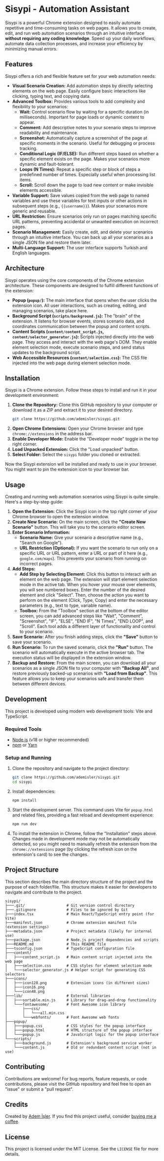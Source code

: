 # Sisypi - Automation Assistant

Sisypi is a powerful Chrome extension designed to easily automate repetitive and time-consuming tasks on web pages. It allows you to create, edit, and run web automation scenarios through an intuitive interface **without requiring any coding knowledge**. Speed up your daily workflows, automate data collection processes, and increase your efficiency by minimizing manual errors.

## Features

Sisypi offers a rich and flexible feature set for your web automation needs:

*   **Visual Scenario Creation:** Add automation steps by directly selecting elements on the web page. Easily configure basic interactions like clicking, typing text, and copying data.
*   **Advanced Toolbox:** Provides various tools to add complexity and flexibility to your scenarios:
    *   **Wait:** Control scenario flow by waiting for a specific duration (in milliseconds). Important for page loads or dynamic content to appear.
    *   **Comment:** Add descriptive notes to your scenario steps to improve readability and maintenance.
    *   **Screenshot:** Automatically capture a screenshot of the page at specific moments in the scenario. Useful for debugging or process tracking.
    *   **Conditional Logic (IF/ELSE):** Run different steps based on whether a specific element exists on the page. Makes your scenarios more dynamic and fault-tolerant.
    *   **Loops (N Times):** Repeat a specific step or block of steps a predefined number of times. Especially useful when processing list items.
    *   **Scroll:** Scroll down the page to load new content or make invisible elements accessible.
*   **Variable Support:** Save values copied from the web page to named variables and use these variables for text inputs or other actions in subsequent steps (e.g., `{{username}}`). Makes your scenarios more generic and reusable.
*   **URL Restriction:** Ensure scenarios only run on pages matching specific URL patterns, preventing accidental or unwanted execution on incorrect pages.
*   **Scenario Management:** Easily create, edit, and delete your scenarios through an intuitive interface. You can back up all your scenarios as a single JSON file and restore them later.
*   **Multi-Language Support:** The user interface supports Turkish and English languages.

## Architecture

Sisypi operates using the core components of the Chrome extension architecture. These components are designed to fulfill different functions of the extension:

*   **Popup (`popup/`):** The main interface that opens when the user clicks the extension icon. All user interactions, such as creating, editing, and managing scenarios, take place here.
*   **Background Script (`scripts/background.js`):** The "brain" of the extension. It listens for browser events, stores scenario data, and coordinates communication between the popup and content scripts.
*   **Content Scripts (`content/content_script.js`, `content/selector_generator.js`):** Scripts injected directly into the web page. They access and interact with the web page's DOM. They enable element selection mode, execute scenario steps, and send status updates to the background script.
*   **Web Accessible Resources (`content/selection.css`):** The CSS file injected into the web page during element selection mode.

## Installation

Sisypi is a Chrome extension. Follow these steps to install and run it in your development environment:

1.  **Clone the Repository:** Clone this GitHub repository to your computer or download it as a ZIP and extract it to your desired directory.
    ```bash
    git clone https://github.com/ademisler/sisypi.git
    ```
2.  **Open Chrome Extensions:** Open your Chrome browser and type `chrome://extensions` in the address bar.
3.  **Enable Developer Mode:** Enable the "Developer mode" toggle in the top right corner.
4.  **Load Unpacked Extension:** Click the "Load unpacked" button.
5.  **Select Folder:** Select the `sisypi` folder you cloned or extracted.

Now the Sisypi extension will be installed and ready to use in your browser. You might want to pin the extension icon to your browser bar.

## Usage

Creating and running web automation scenarios using Sisypi is quite simple. Here's a step-by-step guide:

1.  **Open the Extension:** Click the Sisypi icon in the top right corner of your Chrome browser to open the extension window.
2.  **Create New Scenario:** On the main screen, click the **"Create New Scenario"** button. This will take you to the scenario editor screen.
3.  **Enter Scenario Information:**
    *   **Scenario Name:** Give your scenario a descriptive name (e.g., "Search on Google").
    *   **URL Restriction (Optional):** If you want the scenario to run only on a specific URL or URL pattern, enter a URL or part of it here (e.g., `google.com/maps`). This prevents your scenario from running on incorrect pages.
4.  **Add Steps:**
    *   **Add Step by Selecting Element:** Click this button to interact with an element on the web page. The extension will start element selection mode in the active tab. When you hover your mouse over elements, you will see numbered boxes. Enter the number of the desired element and click "Select". Then, choose the action you want to perform on the element (Click, Type, Copy) and enter the necessary parameters (e.g., text to type, variable name).
    *   **Toolbox:** From the "Toolbox" section at the bottom of the editor screen, you can add advanced steps like "Wait", "Comment", "Screenshot", "IF", "ELSE", "END IF", "N Times", "END LOOP", and "Scroll". Each tool adds a different layer of functionality and control to your scenario.
5.  **Save Scenario:** After you finish adding steps, click the **"Save"** button to save your scenario.
6.  **Run Scenario:** To run the saved scenario, click the **"Run"** button. The scenario will automatically execute in the active browser tab. The execution status will be displayed in the extension window.
7.  **Backup and Restore:** From the main screen, you can download all your scenarios as a single JSON file to your computer with **"Backup All"**, and restore previously backed-up scenarios with **"Load from Backup"**. This feature allows you to keep your scenarios safe and transfer them between different devices.

## Development

This project is developed using modern web development tools: Vite and TypeScript.

### Required Tools

*   [Node.js](https://nodejs.org/) (v18 or higher recommended)
*   [npm](https://www.npmjs.com/) or [Yarn](https://yarnpkg.com/)

### Setup and Running

1.  Clone the repository and navigate to the project directory:
    ```bash
    git clone https://github.com/ademisler/sisypi.git
    cd sisypi
    ```
2.  Install dependencies:
    ```bash
    npm install
    ```
3.  Start the development server. This command uses Vite for `popup.html` and related files, providing a fast reload and development experience:
    ```bash
    npm run dev
    ```
4.  To install the extension in Chrome, follow the "Installation" steps above. Changes made in development mode may not be automatically detected, so you might need to manually refresh the extension from the `chrome://extensions` page (by clicking the refresh icon on the extension's card) to see the changes.

## Project Structure

This section describes the main directory structure of the project and the purpose of each folder/file. This structure makes it easier for developers to navigate and contribute to the project.

```
sisypi/
├───.git/                   # Git version control directory
├───.gitignore              # Files to be ignored by Git
├───index.tsx               # Main React/TypeScript entry point (for Vite)
├───manifest.json           # Chrome extension manifest file (extension settings)
├───metadata.json           # Project metadata (likely for internal use)
├───package.json            # Node.js project dependencies and scripts
├───README.md               # This README file
├───tsconfig.json           # TypeScript configuration file
├───content/
│   ├───content_script.js   # Main content script injected into the web page
│   ├───selection.css       # CSS styles for element selection mode
│   └───selector_generator.js # Helper script for generating CSS selectors
├───icons/
│   ├───icon128.png         # Extension icons (in different sizes)
│   ├───icon16.png
│   └───icon48.png
├───lib/                    # External libraries
│   ├───sortable.min.js     # Library for drag-and-drop functionality
│   └───fontawesome/        # Font Awesome icon library
│       ├───css/
│       │   └───all.min.css
│       └───webfonts/       # Font Awesome web fonts
├───popup/
│   ├───popup.css           # CSS styles for the popup interface
│   ├───popup.html          # HTML structure of the popup interface
│   └───popup.js            # JavaScript logic for the popup interface
└───scripts/
    ├───background.js       # Extension's background service worker
    └───content.js          # Old or redundant content script (not in use)
```

## Contributing

Contributions are welcome! For bug reports, feature requests, or code contributions, please visit the GitHub repository and feel free to open an "issue" or submit a "pull request".

## Credits
Created by [Adem İşler](https://ademisler.com/). If you find this project useful,
consider [buying me a coffee](https://buymeacoffee.com/ademisler).

## License

This project is licensed under the MIT License. See the `LICENSE` file for more details.
